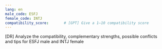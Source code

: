 ```yaml
---
lang: en
male_code: ESFJ
female_code: INTJ
compatibility_score:       # [GPT] Give a 1–10 compatibility score
---
```


[DR] Analyze the compatibility, complementary strengths, possible conflicts and tips for ESFJ male and INTJ female


